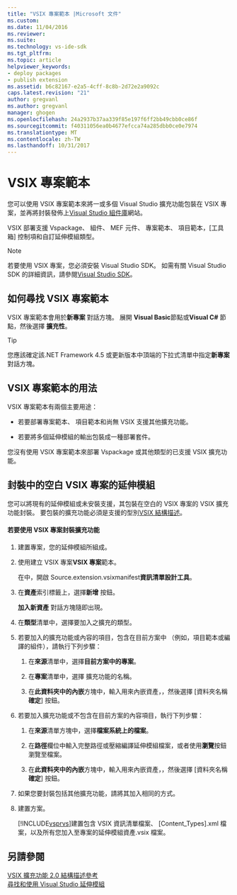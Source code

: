 ```yaml
---
title: "VSIX 專案範本 |Microsoft 文件"
ms.custom: 
ms.date: 11/04/2016
ms.reviewer: 
ms.suite: 
ms.technology: vs-ide-sdk
ms.tgt_pltfrm: 
ms.topic: article
helpviewer_keywords:
- deploy packages
- publish extension
ms.assetid: b6c82167-e2a5-4cff-8c8b-2d72e2a9092c
caps.latest.revision: "21"
author: gregvanl
ms.author: gregvanl
manager: ghogen
ms.openlocfilehash: 24a2937b37aa339f85e197f6ff2bb49cbb0ce86f
ms.sourcegitcommit: f40311056ea0b4677efcca74a285dbb0ce0e7974
ms.translationtype: MT
ms.contentlocale: zh-TW
ms.lasthandoff: 10/31/2017
---
```

# <a name="vsix-project-template"></a>VSIX 專案範本
您可以使用 VSIX 專案範本來將一或多個 Visual Studio 擴充功能包裝在 VSIX 專案，並再將封裝發佈上[Visual Studio 組件庫](http://go.microsoft.com/fwlink/?LinkID=123847)網站。  
  
 VSIX 部署支援 Vspackage、 組件、 MEF 元件、 專案範本、 項目範本，[工具箱] 控制項和自訂延伸模組類型。  
  
> [!NOTE]
>  若要使用 VSIX 專案，您必須安裝 Visual Studio SDK。 如需有關 Visual Studio SDK 的詳細資訊，請參閱[Visual Studio SDK](../extensibility/visual-studio-sdk.md)。  
  
## <a name="where-to-find-the-vsix-project-template"></a>如何尋找 VSIX 專案範本  
 VSIX 專案範本會用於**新專案** 對話方塊。 展開  **Visual Basic**節點或**Visual C#**  節點，然後選擇 **擴充性**。  
  
> [!TIP]
>  您應該確定該.NET Framework 4.5 或更新版本中頂端的下拉式清單中指定**新專案** 對話方塊。  
  
## <a name="uses-of-the-vsix-project-template"></a>VSIX 專案範本的用法  
 VSIX 專案範本有兩個主要用途：  
  
-   若要部署專案範本、 項目範本和尚無 VSIX 支援其他擴充功能。  
  
-   若要將多個延伸模組的輸出包裝成一種部署套件。  
  
 您沒有使用 VSIX 專案範本來部署 Vspackage 或其他類型的已支援 VSIX 擴充功能。  
  
## <a name="packaging-an-extension-in-an-empty-vsix-project"></a>封裝中的空白 VSIX 專案的延伸模組  
 您可以將現有的延伸模組或未安裝支援，其包裝在空白的 VSIX 專案的 VSIX 擴充功能封裝。 要包裝的擴充功能必須是支援的型別[VSIX 結構描述](../extensibility/vsix-extension-schema-2-0-reference.md)。  
  
#### <a name="to-package-an-extension-by-using-a-vsix-project"></a>若要使用 VSIX 專案封裝擴充功能  
  
1.  建置專案，您的延伸模組所組成。  
  
2.  使用建立 VSIX 專案**VSIX 專案**範本。  
  
     在中，開啟 Source.extension.vsixmanifest**資訊清單設計工具**。  
  
3.  在**資產**索引標籤上，選擇**新增** 按鈕。  
  
     **加入新資產** 對話方塊隨即出現。  
  
4.  在**類型**清單中，選擇要加入之擴充的類型。  
  
5.  若要加入的擴充功能或內容的項目，包含在目前方案中 （例如，項目範本或編譯的組件），請執行下列步驟：  
  
    1.  在**來源**清單中，選擇**目前方案中的專案**。  
  
    2.  在**專案**清單中，選擇 擴充功能的名稱。  
  
    3.  在**此資料夾中的內嵌**方塊中，輸入用來內嵌資產，，然後選擇 [資料夾名稱**確定**] 按鈕。  
  
6.  若要加入擴充功能或不包含在目前方案的內容項目，執行下列步驟：  
  
    1.  在**來源**清單方塊中，選擇**檔案系統上的檔案**。  
  
    2.  在**路徑**欄位中輸入完整路徑或壓縮編譯延伸模組檔案，或者使用**瀏覽**按鈕瀏覽至檔案。  
  
    3.  在**此資料夾中的內嵌**方塊中，輸入用來內嵌資產，，然後選擇 [資料夾名稱**確定**] 按鈕。  
  
7.  如果您要封裝包括其他擴充功能，請將其加入相同的方式。  
  
8.  建置方案。  
  
     [!INCLUDE[vsprvs](../code-quality/includes/vsprvs_md.md)]建置包含 VSIX 資訊清單檔案、 [Content_Types].xml 檔案，以及所有您加入至專案的延伸模組資產.vsix 檔案。  
  
## <a name="see-also"></a>另請參閱  
 [VSIX 擴充功能 2.0 結構描述參考](../extensibility/vsix-extension-schema-2-0-reference.md)   
 [尋找和使用 Visual Studio 延伸模組](../ide/finding-and-using-visual-studio-extensions.md)
